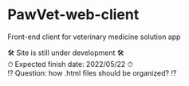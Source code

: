# PawVet-web-client

Front-end client for veterinary medicine solution app

🛠 Site is still under development 🛠 <br>
⏱ Expected finish date: 2022/05/22 ⏱ <br>
⁉️ Question: how .html files should be organized? ⁉️
